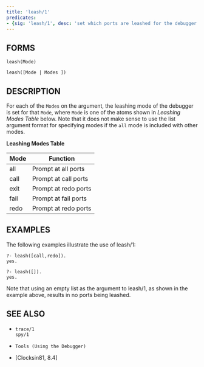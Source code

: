 ```yaml
---
title: 'leash/1'
predicates:
- {sig: 'leash/1', desc: 'set which ports are leashed for the debugger'}
---
```


## FORMS
```
leash(Mode)

leash([Mode | Modes ])
```
## DESCRIPTION

For each of the `Modes` on the argument, the leashing mode of the debugger is set for that `Mode`, where `Mode` is one of the atoms shown in *Leashing Modes Table* below.
Note that it does not make sense to use the list argument format for specifying modes if the `all` mode is included with other modes.

**Leashing Modes Table**

|Mode|Function|
|-----|---------|
| all | Prompt at all ports | 
| call | Prompt at call ports | 
| exit | Prompt at redo ports | 
| fail | Prompt at fail ports | 
| redo | Prompt at redo ports | 

## EXAMPLES

The following examples illustrate the use of leash/1:

```
?- leash([call,redo]).
yes.

?- leash([]).
yes.
```

Note that using an empty list as the argument to leash/1, as shown in the example above, results in no ports being leashed.

## SEE ALSO

- `trace/1`  
`spy/1`

- `Tools (Using the Debugger)`  
- [Clocksin81, 8.4]

